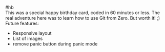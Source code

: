 #hb<br />
This was a special happy birthday card, coded in 60 minutes or less. The real adventure here was to learn how to use Git from Zero. But worth it! ;)<br />
Future features:<br />
- Responsive layout<br />
- List of images<br />
- remove panic button during panic mode<br />
